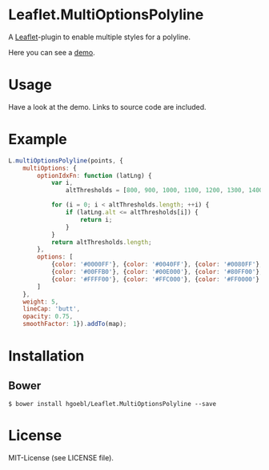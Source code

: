 # Leaflet.MultiOptionsPolyline

A [Leaflet](http://leafletjs.com/)-plugin to enable multiple styles for a polyline.

Here you can see a [demo](http://hgoebl.github.io/Leaflet.MultiOptionsPolyline/demo/).

# Usage

Have a look at the demo. Links to source code are included.

# Example

```js
L.multiOptionsPolyline(points, {
    multiOptions: {
        optionIdxFn: function (latLng) {
            var i,
                altThresholds = [800, 900, 1000, 1100, 1200, 1300, 1400, 1500];

            for (i = 0; i < altThresholds.length; ++i) {
                if (latLng.alt <= altThresholds[i]) {
                    return i;
                }
            }
            return altThresholds.length;
        },
        options: [
            {color: '#0000FF'}, {color: '#0040FF'}, {color: '#0080FF'},
            {color: '#00FFB0'}, {color: '#00E000'}, {color: '#80FF00'},
            {color: '#FFFF00'}, {color: '#FFC000'}, {color: '#FF0000'}
        ]
    },
    weight: 5,
    lineCap: 'butt',
    opacity: 0.75,
    smoothFactor: 1}).addTo(map);
```

# Installation

## Bower

    $ bower install hgoebl/Leaflet.MultiOptionsPolyline --save

# License

MIT-License (see LICENSE file).

